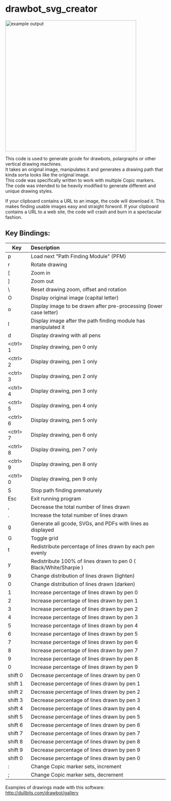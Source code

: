 # drawbot_svg_creator
<img src="pics/github1.png" height="411" alt="example output"/>

This code is used to generate gcode for drawbots, polargraphs or other vertical drawing machines. \
It takes an original image, manipulates it and generates a drawing path that kinda sorta looks like the original image. \
This code was specifically written to work with multiple Copic markers. \
The code was intended to be heavily modified to generate different and unique drawing styles.

If your clipboard contains a URL to an image, the code will download it.  This makes finding usable images easy and straight forword.
If your clipboard contains a URL to a web site, the code will crash and burn in a spectacular fashion.

## Key Bindings:
| Key | Description |
| ------------- |:-------------|
| p | Load next "Path Finding Module" (PFM) |
| r | Rotate drawing |
| [ | Zoom in |
| ] | Zoom out |
| \ | Reset drawing zoom, offset and rotation |
| O | Display original image (capital letter) |
| o | Display image to be drawn after pre-processing (lower case letter) |
| l | Display image after the path finding module has manipulated it |
| d | Display drawing with all pens |
| \<ctrl> 1 | Display drawing, pen 0 only |
| \<ctrl> 2 | Display drawing, pen 1 only |
| \<ctrl> 3 | Display drawing, pen 2 only |
| \<ctrl> 4 | Display drawing, pen 3 only |
| \<ctrl> 5 | Display drawing, pen 4 only |
| \<ctrl> 6 | Display drawing, pen 5 only |
| \<ctrl> 7 | Display drawing, pen 6 only |
| \<ctrl> 8 | Display drawing, pen 7 only |
| \<ctrl> 9 | Display drawing, pen 8 only |
| \<ctrl> 0 | Display drawing, pen 9 only |
| S | Stop path finding prematurely |
| Esc | Exit running program |
| , | Decrease the total number of lines drawn |
| . | Increase the total number of lines drawn |
| g | Generate all gcode, SVGs, and PDFs with lines as displayed |
| G | Toggle grid |
| t | Redistribute percentage of lines drawn by each pen evenly |
| y | Redistribute 100% of lines drawn to pen 0 ( Black/White/Sharpie ) |
| 9 | Change distribution of lines drawn (lighten) |
| 0 | Change distribution of lines drawn (darken) |
| 1 | Increase percentage of lines drawn by pen 0 |
| 2 | Increase percentage of lines drawn by pen 1 |
| 3 | Increase percentage of lines drawn by pen 2 |
| 4 | Increase percentage of lines drawn by pen 3 |
| 5 | Increase percentage of lines drawn by pen 4 |
| 6 | Increase percentage of lines drawn by pen 5 |
| 7 | Increase percentage of lines drawn by pen 6 |
| 8 | Increase percentage of lines drawn by pen 7 |
| 9 | Increase percentage of lines drawn by pen 8 |
| 0 | Increase percentage of lines drawn by pen 9 |
| shift 0 | Decrease percentage of lines drawn by pen 0 |
| shift 1 | Decrease percentage of lines drawn by pen 1 |
| shift 2 | Decrease percentage of lines drawn by pen 2 |
| shift 3 | Decrease percentage of lines drawn by pen 3 |
| shift 4 | Decrease percentage of lines drawn by pen 4 |
| shift 5 | Decrease percentage of lines drawn by pen 5 |
| shift 6 | Decrease percentage of lines drawn by pen 6 |
| shift 7 | Decrease percentage of lines drawn by pen 7 |
| shift 8 | Decrease percentage of lines drawn by pen 8 |
| shift 9 | Decrease percentage of lines drawn by pen 9 |
| shift 0 | Decrease percentage of lines drawn by pen 0 |
| : | Change Copic marker sets, increment |
| ; | Change Copic marker sets, decrement |


Examples of drawings made with this software:  http://dullbits.com/drawbot/gallery
